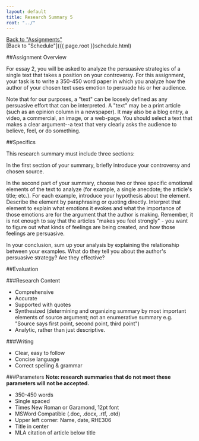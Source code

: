 ```yaml
---
layout: default
title: Research Summary 5
root: "../"
---
```

[Back to "Assignments"](index.html)  
[Back to "Schedule"]({{ page.root }}schedule.html)  

##Assignment Overview

For essay 2, you will be asked to analyze the persuasive strategies of a single text that takes a position on your controversy. For this assignment, your task is to write a 350-450 word paper in which you analyze how the author of your chosen text uses emotion to persuade his or her audience.  

Note that for our purposes, a "text" can be loosely defined as any persuasive effort that can be interpreted.  A "text" may be a print article (such as an opinion column in a newspaper).  It may also be a blog entry, a video, a commercial, an image, or a web-page.  You should select a text that makes a clear argument--a text that very clearly asks the audience to believe, feel, or do something. 

##Specifics

This research summary must include three sections:  

In the first section of your summary, briefly introduce your controversy and chosen source.  

In the second part of your summary, choose two or three specific emotional elements of the text to analyze (for example, a single anecdote; the article's title; etc.). For each example, introduce your hypothesis about the element. Describe the element by paraphrasing or quoting directly. Interpret that element to explain what emotions it evokes and what the importance of those emotions are for the argument that the author is making. Remember, it is not enough to say that the articles "makes you feel strongly" - you want to figure out what kinds of feelings are being created, and how those feelings are persuasive.  

In your conclusion, sum up your analysis by explaining the relationship between your examples. What do they tell you about the author's persuasive strategy? Are they effective?

 
##Evaluation

###Research Content
* Comprehensive  
* Accurate  
* Supported with quotes  
* Synthesized (determining and organizing summary by most important elements of source argument; not an enumerative summary e.g. "Source says first point, second point, third point")  
* Analytic, rather than just descriptive.  

###Writing  
* Clear, easy to follow
* Concise language
* Correct spelling & grammar

###Parameters
**Note: research summaries that do not meet these parameters will not be accepted.**
* 350-450 words
* Single spaced
* Times New Roman or Garamond, 12pt font
* MSWord Compatible (.doc, .docx, .rtf, .otd)
* Upper left corner: Name, date, RHE306
* Title in center
* MLA citation of article below title
